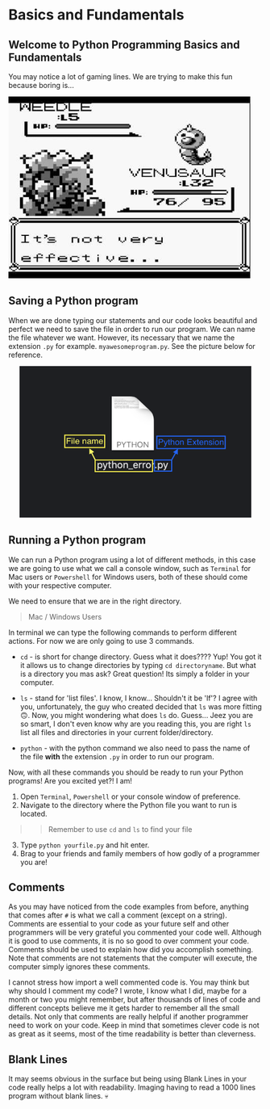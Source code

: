 Basics and Fundamentals
=======================

Welcome to Python Programming Basics and Fundamentals 
-----------------------------------------------------

You may notice a lot of gaming lines. We are trying to make this fun because boring is...

[![LP-naming-files](https://github.com/rodrez/LearningPython/blob/master/LP%20PT1/Images/not.jpg)]()


Saving a Python program
-----------------------
When we are done typing our statements and our code looks beautiful and perfect we need to save the file in order to run our program.
We can name the file whatever we want. However, its necessary that we name the extension `.py` for example. `myawesomeprogram.py`. See the picture below for reference.

<p align="center">
  <img width="460" height="300" src="https://github.com/rodrez/LearningPython/blob/master/LP%20PT1/Images/LP-naming-files.png">
</p>



Running a Python program
------------------------

We can run a Python program using a lot of different methods, in this case we are going to use what we call a console window, such as `Terminal` for Mac users or `Powershell` for Windows users, both of these should come with your respective computer.

We need to ensure that we are in the right directory.

> Mac / Windows Users

In terminal we can type the following commands to perform different actions. For now we are only going to use 3 commands.

- `cd` - is short for change directory. Guess what it does???? Yup! You got it it allows us to change directories by typing `cd directoryname`. But what is a directory you mas ask? Great question! Its simply a folder in your computer.

- `ls` - stand for 'list files'. I know, I know... Shouldn't it be 'lf'? I agree with you, unfortunately, the guy who created decided that `ls` was more fitting 🙃. Now, you might wondering what does `ls` do. Guess... Jeez you are so smart, I don't even know why are you reading this, you are right `ls` list all files and directories in your current folder/directory.

- `python` - with the python command we also need to pass the name of the file **with** the extension `.py` in order to run our program.

Now, with all these commands you should be ready to run your Python programs! Are you excited yet?! I am!


1. Open `Terminal`, `Powershell` or your console window of preference.
2. Navigate to the directory where the Python file you want to run is located.
>> Remember to use `cd` and `ls` to find your file
3. Type `python yourfile.py` and hit enter.
4. Brag to your friends and family members of how godly of a programmer you are!

Comments
--------
As you may have noticed from the code examples from before, anything that comes after `#` is what we call a comment (except on a string). Comments are essential to your code as your future self and other programmers will be very grateful you commented your code well. Although it is good to use comments, it is no so good to over comment your code. Comments should be used to explain how did you accomplish something. Note that comments are not statements that the computer will execute, the computer simply ignores these comments.

I cannot stress how import a well commented code is. You may think  but why should I comment my code? I wrote, I know what I did, maybe for a month or two you might remember, but after thousands of lines of code and different concepts believe me it gets harder to remember all the small details. Not only that comments are really helpful if another programmer need to work on your code. Keep in mind that sometimes clever code is not as great as it seems, most of the time readability is better than cleverness.

Blank Lines
-----------
It may seems obvious in the surface but being using Blank Lines in your code really helps a lot with readability. Imaging having to read a 1000 lines program without blank lines. 💀
